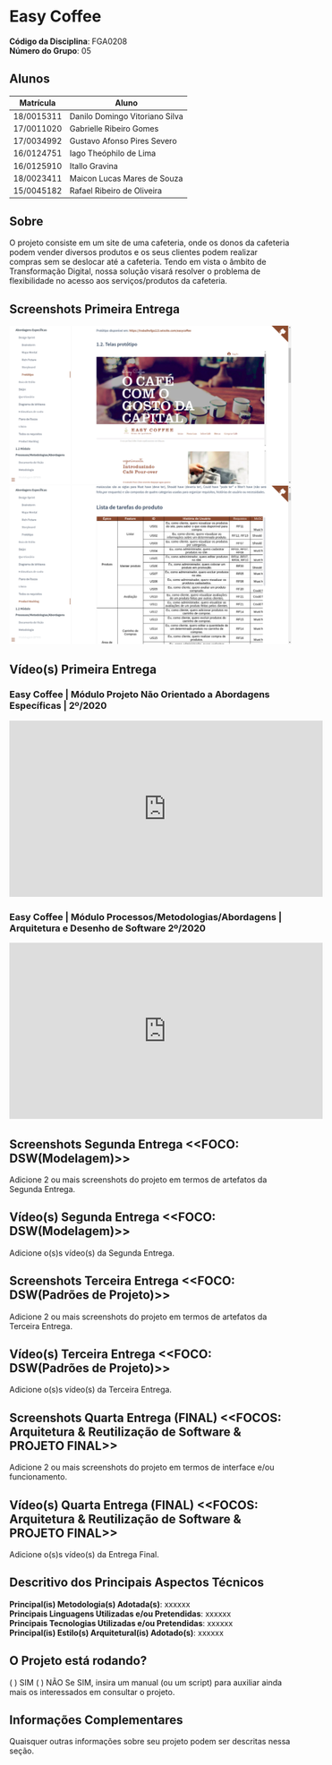 # Easy Coffee

**Código da Disciplina**: FGA0208<br>
**Número do Grupo**: 05<br>

## Alunos
|Matrícula | Aluno |
| -- | -- |
| 18/0015311  |  Danilo Domingo Vitoriano Silva  |
| 17/0011020  |  Gabrielle Ribeiro Gomes |
| 17/0034992  |  Gustavo Afonso Pires Severo |
| 16/0124751  |  Iago Theóphilo de Lima |
| 16/0125910  |  Itallo Gravina |
| 18/0023411  |  Maicon Lucas Mares de Souza |
| 15/0045182  |  Rafael Ribeiro de Oliveira |

## Sobre 
O projeto consiste em um site de uma cafeteria, onde os donos da cafeteria podem vender diversos produtos e os seus clientes podem realizar compras sem se deslocar até a cafeteria. Tendo em vista o âmbito de Transformação Digital, nossa solução visará resolver o problema de flexibilidade no acesso aos serviços/produtos da cafeteria.

## Screenshots Primeira Entrega
![alt text](https://raw.githubusercontent.com/UnBArqDsw2020-2/2020.2_G5_EasyCoffee/master/docs/entrega1/img/Captura%20de%20tela%20de%202021-02-19%2021-45-10.png)
![alt text](https://raw.githubusercontent.com/UnBArqDsw2020-2/2020.2_G5_EasyCoffee/master/docs/entrega1/img/Captura%20de%20tela%20de%202021-02-19%2021-52-21.png)

## Vídeo(s) Primeira Entrega

### Easy Coffee  | Módulo Projeto Não Orientado a Abordagens Específicas | 2º/2020
<iframe width="560" height="315" src="https://www.youtube.com/embed/cVBDfov2Z8k" frameborder="0" allow="accelerometer; autoplay; clipboard-write; encrypted-media; gyroscope; picture-in-picture" allowfullscreen></iframe>

### Easy Coffee | Módulo Processos/Metodologias/Abordagens | Arquitetura e Desenho de Software 2º/2020
<iframe width="560" height="315" src="https://www.youtube.com/embed/9V6OZ4iW42g" frameborder="0" allow="accelerometer; autoplay; clipboard-write; encrypted-media; gyroscope; picture-in-picture" allowfullscreen></iframe>

## Screenshots Segunda Entrega <<FOCO: DSW(Modelagem)>>
Adicione 2 ou mais screenshots do projeto em termos de artefatos da Segunda Entrega.

## Vídeo(s) Segunda Entrega <<FOCO: DSW(Modelagem)>>
Adicione o(s)s vídeo(s) da Segunda Entrega.

## Screenshots Terceira Entrega <<FOCO: DSW(Padrões de Projeto)>>
Adicione 2 ou mais screenshots do projeto em termos de artefatos da Terceira Entrega.

## Vídeo(s) Terceira Entrega <<FOCO: DSW(Padrões de Projeto)>>
Adicione o(s)s vídeo(s) da Terceira Entrega.

## Screenshots Quarta Entrega (FINAL) <<FOCOS: Arquitetura & Reutilização de Software & PROJETO FINAL>>
Adicione 2 ou mais screenshots do projeto em termos de interface e/ou funcionamento.

## Vídeo(s) Quarta Entrega (FINAL) <<FOCOS: Arquitetura & Reutilização de Software & PROJETO FINAL>>
Adicione o(s)s vídeo(s) da Entrega Final.

## Descritivo dos Principais Aspectos Técnicos 
**Principal(is) Metodologia(s) Adotada(s)**: xxxxxx<br>
**Principais Linguagens Utilizadas e/ou Pretendidas**: xxxxxx<br>
**Principais Tecnologias Utilizadas e/ou Pretendidas**: xxxxxx<br>
**Principal(is) Estilo(s) Arquitetural(is) Adotado(s)**: xxxxxx<br>

## O Projeto está rodando?
( ) SIM
( ) NÃO
Se SIM, insira um manual (ou um script) para auxiliar ainda mais os interessados em consultar o projeto.

## Informações Complementares 
Quaisquer outras informações sobre seu projeto podem ser descritas nessa seção.
